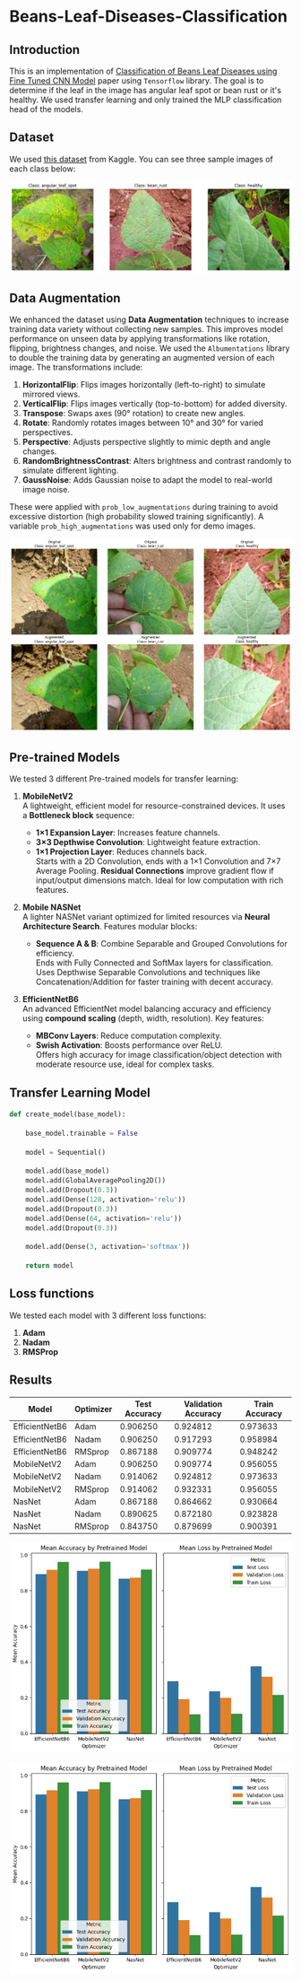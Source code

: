 # Beans-Leaf-Diseases-Classification

## Introduction

This is an implementation of [Classification of Beans Leaf Diseases using Fine Tuned CNN Model](https://www.sciencedirect.com/science/article/pii/S1877050923000170) paper using `Tensorflow` library. The goal is to determine if the leaf in the image has angular leaf spot or bean rust or it's healthy. We used transfer learning and only trained the MLP classification head of the models.


## Dataset

We used [this dataset](https://www.kaggle.com/datasets/therealoise/bean-disease-dataset) from Kaggle. You can see three sample images of each class below:

![sample_input](./imgs/sample_inputs.png)

## Data Augmentation

We enhanced the dataset using **Data Augmentation** techniques to increase training data variety without collecting new samples. This improves model performance on unseen data by applying transformations like rotation, flipping, brightness changes, and noise. We used the `Albumentations` library to double the training data by generating an augmented version of each image. The transformations include:

1. **HorizontalFlip**: Flips images horizontally (left-to-right) to simulate mirrored views.
2. **VerticalFlip**: Flips images vertically (top-to-bottom) for added diversity.
3. **Transpose**: Swaps axes (90° rotation) to create new angles.
4. **Rotate**: Randomly rotates images between 10° and 30° for varied perspectives.
5. **Perspective**: Adjusts perspective slightly to mimic depth and angle changes.
6. **RandomBrightnessContrast**: Alters brightness and contrast randomly to simulate different lighting.
7. **GaussNoise**: Adds Gaussian noise to adapt the model to real-world image noise.

These were applied with `prob_low_augmentations` during training to avoid excessive distortion (high probability slowed training significantly). A variable `prob_high_augmentations` was used only for demo images.

![Augmented](./imgs/augmented.png)


## Pre-trained Models

We tested 3 different Pre-trained models for transfer learning:

1. **MobileNetV2**  
   A lightweight, efficient model for resource-constrained devices. It uses a **Bottleneck block** sequence:  
   - **1×1 Expansion Layer**: Increases feature channels.  
   - **3×3 Depthwise Convolution**: Lightweight feature extraction.  
   - **1×1 Projection Layer**: Reduces channels back.  
   Starts with a 2D Convolution, ends with a 1×1 Convolution and 7×7 Average Pooling. **Residual Connections** improve gradient flow if input/output dimensions match. Ideal for low computation with rich features.

2. **Mobile NASNet**  
   A lighter NASNet variant optimized for limited resources via **Neural Architecture Search**. Features modular blocks:  
   - **Sequence A & B**: Combine Separable and Grouped Convolutions for efficiency.  
   Ends with Fully Connected and SoftMax layers for classification. Uses Depthwise Separable Convolutions and techniques like Concatenation/Addition for faster training with decent accuracy.

3. **EfficientNetB6**  
   An advanced EfficientNet model balancing accuracy and efficiency using **compound scaling** (depth, width, resolution). Key features:  
   - **MBConv Layers**: Reduce computation complexity.  
   - **Swish Activation**: Boosts performance over ReLU.  
   Offers high accuracy for image classification/object detection with moderate resource use, ideal for complex tasks.


## Transfer Learning Model

```python
def create_model(base_model):
    
    base_model.trainable = False

    model = Sequential()

    model.add(base_model)
    model.add(GlobalAveragePooling2D())
    model.add(Dropout(0.3))
    model.add(Dense(128, activation='relu'))
    model.add(Dropout(0.3))
    model.add(Dense(64, activation='relu'))
    model.add(Dropout(0.3))
    
    model.add(Dense(3, activation='softmax'))
    
    return model
```

## Loss functions

We tested each model with 3 different loss functions:

1. **Adam**
2. **Nadam**
3. **RMSProp**

## Results

| Model          | Optimizer | Test Accuracy | Validation Accuracy | Train Accuracy |
|----------------|-----------|---------------|---------------------|----------------|
| EfficientNetB6 | Adam      | 0.906250      | 0.924812            | 0.973633       |
| EfficientNetB6 | Nadam     | 0.906250      | 0.917293            | 0.958984       |
| EfficientNetB6 | RMSprop   | 0.867188      | 0.909774            | 0.948242       |
| MobileNetV2    | Adam      | 0.906250      | 0.909774            | 0.956055       |
| MobileNetV2    | Nadam     | 0.914062      | 0.924812            | 0.973633       |
| MobileNetV2    | RMSprop   | 0.914062      | 0.932331            | 0.956055       |
| NasNet         | Adam      | 0.867188      | 0.864662            | 0.930664       |
| NasNet         | Nadam     | 0.890625      | 0.872180            | 0.923828       |
| NasNet         | RMSprop   | 0.843750      | 0.879699            | 0.900391       |



![model_comparison](./imgs/model_comparison.png)

![loss_function_comparison](./imgs/model_comparison.png)
